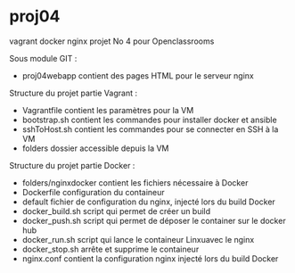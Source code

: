 # proj04
vagrant docker nginx projet No 4 pour Openclassrooms

Sous module GIT :
- proj04webapp contient des pages HTML pour le serveur nginx

Structure du projet partie Vagrant :
- Vagrantfile contient les paramètres pour la VM
- bootstrap.sh contient les commandes pour installer docker et ansible
- sshToHost.sh contient les commandes pour se connecter en SSH à la VM
- folders dossier accessible depuis la VM

Structure du projet partie Docker :
- folders/nginxdocker contient les fichiers nécessaire à Docker
- Dockerfile configuration du containeur
- default fichier de configuration du nginx, injecté lors du build Docker
- docker_build.sh script qui permet de créer un build
- docker_push.sh script qui permet de déposer le container sur le docker hub
- docker_run.sh script qui lance le containeur Linxuavec le nginx
- docker_stop.sh arrête et supprime le containeur
- nginx.conf contient la configuration nginx injecté lors du build Docker
